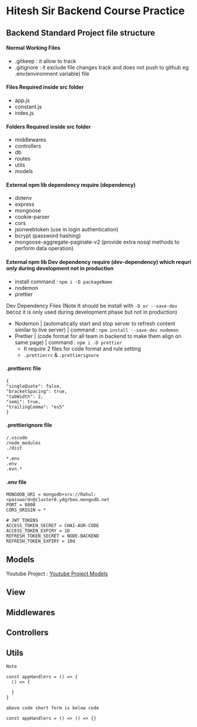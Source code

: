 # Hitesh Sir Backend Course Practice

## Backend Standard Project file structure

#### Normal Working Files

- .gitkeep : it allow to track
- .gitignore : it exclude file changes track and does not push to github eg .env(environment variable) file

#### Files Required inside src folder

- app.js
- constant.js
- index.js

#### Folders Required inside src folder

- middlewares
- controllers
- db
- routes
- utils
- models

#### External npm lib dependency require (dependency)

- dotenv
- express
- mongoose
- cookie-parser
- cors
- jsonwebtoken (use in login authentication)
- bcrypt (password hashing)
- mongoose-aggregate-paginate-v2 (provide extra nosql methods to perform data operation)

#### External npm lib Dev dependency require (dev-dependency) which requri only during development not in production

- install command : `npm i -D packageName`
- nodemon
- prettier

Dev Dependency Files (Note It should be install with `-D or --save-dev` becoz it is only used during development phase but not in production)

- Nodemon | (automatically start and stop server to refresh content similar to live server) | command : `npm install --save-dev nodemon `
- Prettier | (code format for all team in backend to make them align on same page) | command : `npm i -D prettier`
  - It require 2 files for code format and rule setting
  - `.prettierrc` & `.prettierignore`

#### .prettierrc file

```
{
"singleQuote": false,
"bracketSpacing": true,
"tabWidth": 2,
"semi": true,
"trailingComma": "es5"
}
```

#### .prettierignore file

```
/.vscode
/node_modules
./dist

*.env
.env
.evn.*
```

#### .env file

```
MONGODB_URI = mongodb+srv://Rahul:<password>@cluster0.ydgrboo.mongodb.net
PORT = 8000
CORS_ORIGIN = *

# JWT TOKENS
ACCESS_TOKEN_SECRET = CHAI-AUR-CODE
ACCESS_TOKEN_EXPIRY = 1D
REFRESH_TOKEN_SECRET = NODE-BACKEND
REFRESH_TOKEN_EXPIRY = 10d

```

## Models

Youtube Project : [Youtube Project Models](https://app.eraser.io/workspace/YtPqZ1VogxGy1jzIDkzj)

## View

## Middlewares

## Controllers

## Utils

```
Note

const appHandlers = () => {
  () => {

  }
}

above code short form is below code

const appHandlers = () => () => {}

```
